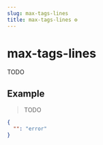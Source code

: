 ```yaml
---
slug: max-tags-lines
title: max-tags-lines ⚙️
---
```

# max-tags-lines
TODO

## Example
> TODO
```json
{
  "": "error"
}
```


